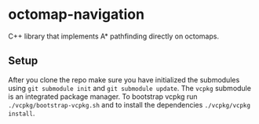 # octomap-navigation
C++ library that implements A* pathfinding directly on octomaps.

## Setup
After you clone the repo make sure you have initialized the submodules using `git submodule init` and `git submodule update`. The `vcpkg` submodule is an integrated package manager. To bootstrap vcpkg run `./vcpkg/bootstrap-vcpkg.sh` and to install the dependencies `./vcpkg/vcpkg install`.
